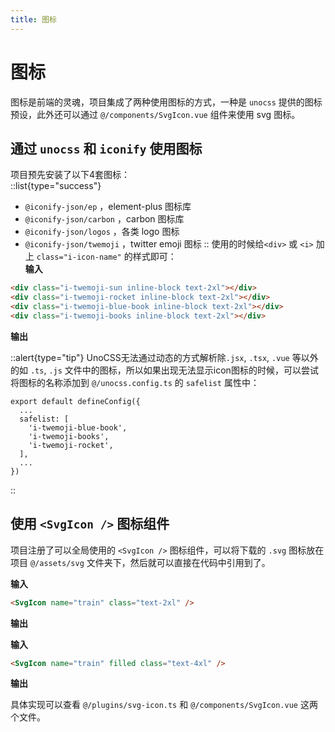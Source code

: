 ```yaml
---
title: 图标
---
```


# 图标

图标是前端的灵魂，项目集成了两种使用图标的方式，一种是 `unocss` 提供的图标预设，此外还可以通过 `@/components/SvgIcon.vue` 组件来使用 svg 图标。

## 通过 `unocss` 和 `iconify` 使用图标
项目预先安装了以下4套图标：  
::list{type="success"}
- `@iconify-json/ep` ，element-plus 图标库
- `@iconify-json/carbon` ，carbon 图标库
- `@iconify-json/logos` ，各类 logo 图标
- `@iconify-json/twemoji` ，twitter emoji 图标
::
使用的时候给`<div>` 或 `<i>` 加上 `class="i-icon-name"` 的样式即可：  
**输入**  
```html
<div class="i-twemoji-sun inline-block text-2xl"></div>
<div class="i-twemoji-rocket inline-block text-2xl"></div>
<div class="i-twemoji-blue-book inline-block text-2xl"></div>
<div class="i-twemoji-books inline-block text-2xl"></div>
```
**输出**  
<div class="i-twemoji-sun inline-block text-2xl"></div>
<div class="i-twemoji-rocket inline-block text-2xl"></div>
<div class="i-twemoji-blue-book inline-block text-2xl"></div>
<div class="i-twemoji-books inline-block text-2xl"></div>

::alert{type="tip"}
UnoCSS无法通过动态的方式解析除`.jsx`, `.tsx`, `.vue` 等以外的如 `.ts`, `.js` 文件中的图标，所以如果出现无法显示icon图标的时候，可以尝试将图标的名称添加到 `@/unocss.config.ts` 的 `safelist` 属性中：
```ts{}[@/unocss.config.ts]
export default defineConfig({
  ...
  safelist: [
    'i-twemoji-blue-book',
    'i-twemoji-books',
    'i-twemoji-rocket',
  ],
  ...
})
```
::

## 使用 `<SvgIcon />` 图标组件
项目注册了可以全局使用的 `<SvgIcon />` 图标组件，可以将下载的 `.svg` 图标放在项目 `@/assets/svg` 文件夹下，然后就可以直接在代码中引用到了。

**输入**  
```html
<SvgIcon name="train" class="text-2xl" />
```
**输出**  
<SvgIcon name="train" class="text-2xl" />  
  
**输入**  
```html
<SvgIcon name="train" filled class="text-4xl" />
```
**输出**  
<SvgIcon name="train" filled class="text-4xl" />  
  
具体实现可以查看 `@/plugins/svg-icon.ts` 和 `@/components/SvgIcon.vue` 这两个文件。
